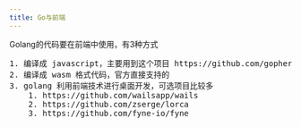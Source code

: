 ```yaml
---
title: Go与前端
---
```


Golang的代码要在前端中使用，有3种方式
<pre>
1. 编译成 javascript，主要用到这个项目 https://github.com/gopherjs/gopherjs
2. 编译成 wasm 格式代码，官方直接支持的
3. golang 利用前端技术进行桌面开发，可选项目比较多 
    1. https://github.com/wailsapp/wails
    2. https://github.com/zserge/lorca
    3. https://github.com/fyne-io/fyne
</pre>
